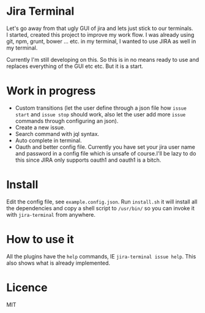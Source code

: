 # Jira Terminal
Let's go away from that ugly GUI of jira and lets just stick to our terminals.  
I started, created this project to improve my work flow. I was already using git, npm, grunt, bower ... etc. in my terminal, I wanted to use JIRA as well in my terminal.

Currently I'm still developing on this. So this is in no means ready to use and replaces everything of the GUI etc etc. But it is a start.

# Work in progress
 * Custom transitions (let the user define through a json file how `issue start` and `issue stop` should work, also let the user add more `issue` commands through configuring an json).
 * Create a new issue.
 * Search command with jql syntax.
 * Auto complete in terminal.
 * Oauth and better config file. Currently you have set your jira user name and password in a config file which is unsafe of course.I'll be lazy to do this since JIRA only supports oauth1 and oauth1 is a bitch.

# Install
Edit the config file, see `example.config.json`.
Run `install.sh` it will install all the dependencies and copy a shell script to `/usr/bin/` so you can invoke it with `jira-terminal` from anywhere.

# How to use it
All the plugins have the `help` commands, IE `jira-terminal issue help`. This also shows what is already implemented.

# Licence 
MIT
